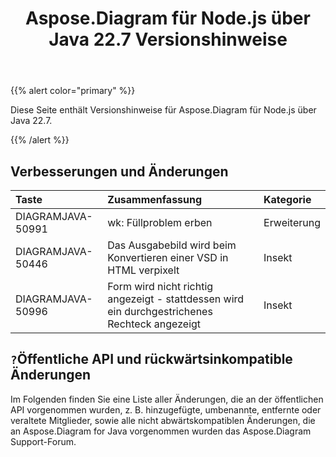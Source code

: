 ﻿---
title: Aspose.Diagram für Node.js über Java 22.7 Versionshinweise
type: docs
weight: 21
url: /de/java/aspose-diagram-for-node-js-via-java-22-7-release-notes/
---
{{% alert color="primary" %}}

Diese Seite enthält Versionshinweise für Aspose.Diagram für Node.js über Java 22.7.

{{% /alert %}}
## **Verbesserungen und Änderungen**  ##

|**Taste**|**Zusammenfassung**|**Kategorie**|
|:- |:- |:- |
|DIAGRAMJAVA-50991|wk: Füllproblem erben|Erweiterung|
|DIAGRAMJAVA-50446|Das Ausgabebild wird beim Konvertieren einer VSD in HTML verpixelt|Insekt|
|DIAGRAMJAVA-50996|Form wird nicht richtig angezeigt - stattdessen wird ein durchgestrichenes Rechteck angezeigt|Insekt|

## `?`**Öffentliche API und rückwärtsinkompatible Änderungen**
Im Folgenden finden Sie eine Liste aller Änderungen, die an der öffentlichen API vorgenommen wurden, z. B. hinzugefügte, umbenannte, entfernte oder veraltete Mitglieder, sowie alle nicht abwärtskompatiblen Änderungen, die an Aspose.Diagram for Java vorgenommen wurden das Aspose.Diagram Support-Forum.
